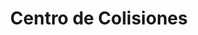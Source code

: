 ---
title: "Centro de Colisiones"
url: /quito/centro-de-colisiones-av-6-de-diciembre/
shop: reparación de automóviles
---
